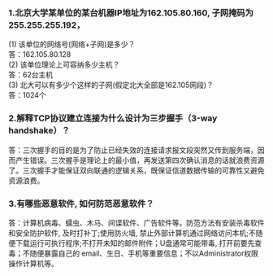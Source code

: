 ### 1.北京大学某单位的某台机器IP地址为162.105.80.160, 子网掩码为255.255.255.192，
(1) 该单位的网络号(网络+子网)是多少？  
答：162.105.80.128  
(2) 该单位理论上可容纳多少主机？   
答：62台主机  
(3) 北大可以有多少个这样的子网(假定北大全部是162.105网段)？  
答：1024个
### 2.解释TCP协议建立连接为什么设计为三步握手（3-way handshake）？
答：三次握手的目的是为了防止已经失效的连接请求报文段突然又传到服务端，因而产生错误。三次握手是理论上的最小值，再发送第四次确认消息的话就浪费资源了。三次握手才能保证双向联通的逻辑关系，既保证信道数据传输的可靠性又避免资源浪费。
### 3.有哪些恶意软件, 如何防范恶意软件？
答：计算机病毒、蠕虫、木马、间谍软件、广告软件等。防范方法有安装杀毒软件和安全防护软件, 及时打补丁;使用防火墙, 禁止外部计算机通过网络访问本机;不随便下载运行可执行程序;不打开未知的邮件附件；U盘通常可能带毒, 打开前要先查毒；不随便暴露自己的 email、生日、手机等重要信息；不以Administrator权限操作计算机等。
